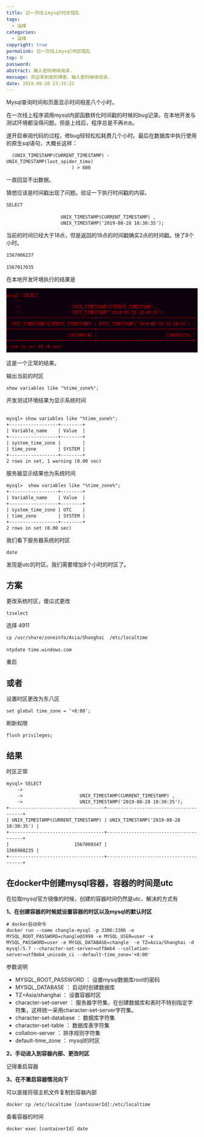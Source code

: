 ```yaml
---
title: 记一次线上mysql时区错乱
tags:
  - 运维
categories:
  - 运维
copyright: true
permalink: 记一次线上mysql时区错乱
top: 0
password: 
abstract: 输入密码继续阅读.
message: 欢迎来到我的博客，输入密码继续阅读.
date: 2019-08-28 23:33:22
---
```

Mysql查询时间和页面显示时间相差八个小时。

<!--more-->

在一次线上程序调用mysql内部函数转化时间戳的时候的bug记录。在本地开发与测试环境都没得问题。但是上线后，程序总是不再`状态`。

遂开启审阅代码的过程，修bug轻轻松松耗费几个小时。最后在数据库中执行使用的原生sql语句，大概长这样：

```
  (UNIX_TIMESTAMP(CURRENT_TIMESTAMP) - UNIX_TIMESTAMP(last_spider_time)
                        ) > 600
```
一直回显不出数据。

猜想应该是时间戳出现了问题。验证一下执行时间戳的内容。

```
SELECT

                    UNIX_TIMESTAMP(CURRENT_TIMESTAMP) ,
                    UNIX_TIMESTAMP('2019-08-28 18:30:35');
```
当前的时间已经大于18点，但是返回的18点的时间戳确实2点的时间戳。快了8个小时。
```
1567006237 

1567017035
```
在本地开发环境执行的结果是

![](https://raw.githubusercontent.com/Hatcat123/GraphicBed/master/Img/20190828234411.png)

这是一个正常的结果。

输出当前的时区

```
show variables like "%time_zone%";
```


开发测试环境结果为显示系统时间

```

mysql> show variables like "%time_zone%";
+------------------+--------+
| Variable_name    | Value  |
+------------------+--------+
| system_time_zone |        |
| time_zone        | SYSTEM |
+------------------+--------+
2 rows in set, 1 warning (0.00 sec)

```

服务器显示结果也为系统时间

```
mysql>  show variables like "%time_zone%";
+------------------+--------+
| Variable_name    | Value  |
+------------------+--------+
| system_time_zone | UTC    |
| time_zone        | SYSTEM |
+------------------+--------+
2 rows in set (0.00 sec)

```


我们看下服务器系统的时区

    date
发现是utc的时区。我们需要增加8个小时的时区了。
## 方案
更改系统时区，傻瓜式更改
```
tzselect
```
选择 4911

```
cp /usr/share/zoneinfo/Asia/Shanghai  /etc/localtime

ntpdate time.windows.com
```
重启


## 或者 

设置时区更改为东八区
```
set global time_zone = ‘+8:00’;

```
 刷新权限
```
flush privileges;
```



## 结果

时区正常

```
mysql> SELECT
    -> 
    ->                     UNIX_TIMESTAMP(CURRENT_TIMESTAMP) ,
    ->                     UNIX_TIMESTAMP('2019-08-28 18:30:35');
+-----------------------------------+---------------------------------------+
| UNIX_TIMESTAMP(CURRENT_TIMESTAMP) | UNIX_TIMESTAMP('2019-08-28 18:30:35') |
+-----------------------------------+---------------------------------------+
|                        1567009347 |                            1566988235 |
+-----------------------------------+---------------------------------------+
```

## 在docker中创建mysql容器，容器的时间是utc

在拉取mysql官方镜像的时候，创建的容器时间仍然是utc，解决的方式有

**1、在创建容器的时候就设置容器的时区以及mysql的默认时区**

```
# docker启动命令
docker run --name changle-mysql -p 3306:3306 -e MYSQL_ROOT_PASSWORD=changle@1999 -e MYSQL_USER=user -e MYSQL_PASSWORD=user -e MYSQL_DATABASE=changle  -e TZ=Asia/Shanghai -d mysql:5.7 --character-set-server=utf8mb4 --collation-server=utf8mb4_unicode_ci --default-time_zone='+8:00'

```
参数说明

* MYSQL_ROOT_PASSWORD ： 设置mysql数据库root的密码
* MYSQL_DATABASE ： 启动时创建数据库
* TZ=Asia/shanghai ： 设置容器时区
* character-set-server ： 服务器字符集，在创建数据库和表时不特别指定字符集，这样统一采用character-set-server字符集。
* character-set-database ： 数据库字符集
* character-set-table ： 数据库表字符集
* collation-server ： 排序规则字符集
* default-time_zone ： mysql的时区

**2、手动进入到容器内部、更改时区**

记得重启容器

**3、在不重启容器情况向下**

可以直接将宿主机文件复制到容器内部

```
docker cp /etc/localtime [containerId]:/etc/localtime
```

查看容器的时间

```
docker exec [containerId] date
```